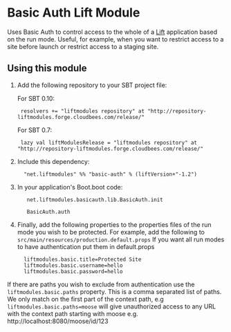 # Basic Auth Lift Module

Uses Basic Auth to control access to the whole of a [Lift](http://www.liftweb.net) application based on the run mode.  Useful, for example, when you want to restrict access to a site before launch or restrict access to a staging site.

## Using this module

1. Add the following repository to your SBT project file:

    For SBT 0.10:

        resolvers += "liftmodules repository" at "http://repository-liftmodules.forge.cloudbees.com/release/"

    For SBT 0.7:

        lazy val liftModulesRelease = "liftmodules repository" at "http://repository-liftmodules.forge.cloudbees.com/release/"

2. Include this dependency:

         "net.liftmodules" %% "basic-auth" % (liftVersion+"-1.2")

3. In your application's Boot.boot code:

          net.liftmodules.basicauth.lib.BasicAuth.init
          
          BasicAuth.auth
          
4. Finally, add the following properties to the properties files of the run mode you wish to be protected.   For example, add the following to `src/main/resources/production.default.props` 
If you want all run modes to have authentication put them in default.props 

         
         liftmodules.basic.title=Protected Site
         liftmodules.basic.username=hello
         liftmodules.basic.password=hello
   

If there are paths you wish to exclude from authentication use the 
`liftmodules.basic.paths` property. This is a comma separated list of paths. We only match on the first part of the context path, e.g `liftmodules.basic.paths=moose` will give unauthorized access to any URL with the context path starting with moose e.g. http://localhost:8080/moose/id/123
  
